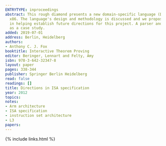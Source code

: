 ```yaml
---
ENTRYTYPE: inproceedings
abstract: This rough diamond presents a new domain-specific language (DSL) for producing detailed models of Instruction Set Architectures, such as ARM and
  x86. The language's design and methodology is discussed and we propose future plans for this work. Feedback is sought from the wider theorem proving community
  in helping establish future directions for this project. A parser and interpreter for the DSL has been developed in Standard ML, with an ARMv7 model used
  as a case study.
added: 2019-07-01
address: Berlin, Heidelberg
authors:
- Anthony C. J. Fox
booktitle: Interactive Theorem Proving
editor: Beringer, Lennart and Felty, Amy
isbn: 978-3-642-32347-8
layout: paper
pages: 338-344
publisher: Springer Berlin Heidelberg
read: false
readings: []
title: Directions in ISA specification
year: 2012
topics:
notes:
- Arm architecture
- ISA specification
- instruction set architecture
- L3
papers:
---
```


{% include links.html %}
